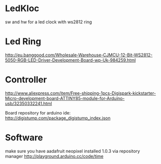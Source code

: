 # LedKloc
sw and hw for a led clock with ws2812 ring

# Led Ring
http://eu.banggood.com/Wholesale-Warehouse-CJMCU-12-Bit-WS2812-5050-RGB-LED-Driver-Development-Board-wp-Uk-984259.html

# Controller
http://www.aliexpress.com/item/Free-shipping-1pcs-Digispark-kickstarter-Micro-development-board-ATTINY85-module-for-Arduino-usb/32350332241.html

Board repository for arduino ide: http://digistump.com/package_digistump_index.json

# Software
make sure you have aadafruit neopixel installed 1.0.3 via repository manager
http://playground.arduino.cc/code/time


